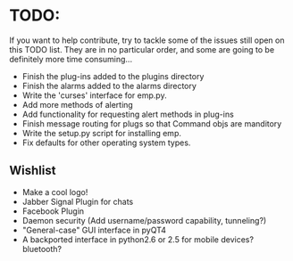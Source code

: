 TODO:
=====

If you want to help contribute, try to tackle some of the issues still open on 
this TODO list. They are in no particular order, and some are going to be 
definitely more time consuming...

* Finish the plug-ins added to the plugins directory
* Finish the alarms added to the alarms directory
* Write the 'curses' interface for emp.py.
* Add more methods of alerting
* Add functionality for requesting alert methods in plug-ins
* Finish message routing for plugs so that Command objs are manditory
* Write the setup.py script for installing emp.
* Fix defaults for other operating system types.


Wishlist
--------

* Make a cool logo!
* Jabber Signal Plugin for chats
* Facebook Plugin
* Daemon security (Add username/password capability, tunneling?)
* "General-case" GUI interface in pyQT4
* A backported interface in python2.6 or 2.5 for mobile devices? bluetooth?


